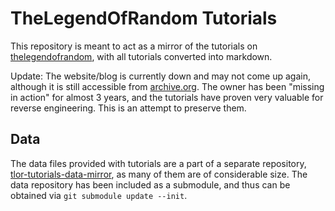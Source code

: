 TheLegendOfRandom Tutorials
===========================

This repository is meant to act as a mirror of the tutorials on
[thelegendofrandom], with all tutorials converted into markdown.

Update: The website/blog is currently down and may not come up
again, although it is still accessible from [archive.org]. The
owner has been "missing in action" for almost 3 years, and the
tutorials have proven very valuable for reverse engineering.
This is an attempt to preserve them.


Data
----

The data files provided with tutorials are a part of a separate
repository, [tlor-tutorials-data-mirror], as many of them are of
considerable size. The data repository has been included as a
submodule, and thus can be obtained via `git submodule update --init`.


[archive.org]:https://web.archive.org/web/20150221011802/http://thelegendofrandom.com/blog/
[thelegendofrandom]:http://thelegendofrandom.com
[tlor-tutorials-data-mirror]:https://github.com/saneki/tlor-tutorials-data-mirror
